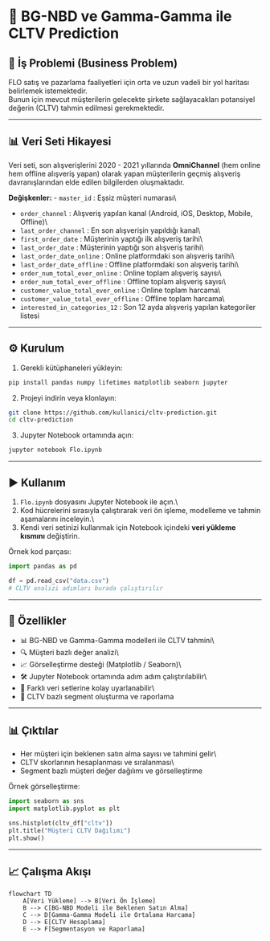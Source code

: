 # 📌 BG-NBD ve Gamma-Gamma ile CLTV Prediction

## 💼 İş Problemi (Business Problem)

FLO satış ve pazarlama faaliyetleri için orta ve uzun vadeli bir yol
haritası belirlemek istemektedir.\
Bunun için mevcut müşterilerin gelecekte şirkete sağlayacakları
potansiyel değerin (CLTV) tahmin edilmesi gerekmektedir.

------------------------------------------------------------------------

## 📊 Veri Seti Hikayesi

Veri seti, son alışverişlerini 2020 - 2021 yıllarında **OmniChannel**
(hem online hem offline alışveriş yapan) olarak yapan müşterilerin
geçmiş alışveriş davranışlarından elde edilen bilgilerden oluşmaktadır.

**Değişkenler:** - `master_id` : Eşsiz müşteri numarası\
- `order_channel` : Alışveriş yapılan kanal (Android, iOS, Desktop,
Mobile, Offline)\
- `last_order_channel` : En son alışverişin yapıldığı kanal\
- `first_order_date` : Müşterinin yaptığı ilk alışveriş tarihi\
- `last_order_date` : Müşterinin yaptığı son alışveriş tarihi\
- `last_order_date_online` : Online platformdaki son alışveriş tarihi\
- `last_order_date_offline` : Offline platformdaki son alışveriş tarihi\
- `order_num_total_ever_online` : Online toplam alışveriş sayısı\
- `order_num_total_ever_offline` : Offline toplam alışveriş sayısı\
- `customer_value_total_ever_online` : Online toplam harcama\
- `customer_value_total_ever_offline` : Offline toplam harcama\
- `interested_in_categories_12` : Son 12 ayda alışveriş yapılan
kategoriler listesi

------------------------------------------------------------------------

## ⚙️ Kurulum

1.  Gerekli kütüphaneleri yükleyin:

``` bash
pip install pandas numpy lifetimes matplotlib seaborn jupyter
```

2.  Projeyi indirin veya klonlayın:

``` bash
git clone https://github.com/kullanici/cltv-prediction.git
cd cltv-prediction
```

3.  Jupyter Notebook ortamında açın:

``` bash
jupyter notebook Flo.ipynb
```

------------------------------------------------------------------------

## ▶️ Kullanım

1.  `Flo.ipynb` dosyasını Jupyter Notebook ile açın.\
2.  Kod hücrelerini sırasıyla çalıştırarak veri ön işleme, modelleme ve
    tahmin aşamalarını inceleyin.\
3.  Kendi veri setinizi kullanmak için Notebook içindeki **veri yükleme
    kısmını** değiştirin.

Örnek kod parçası:

``` python
import pandas as pd

df = pd.read_csv("data.csv")
# CLTV analizi adımları burada çalıştırılır
```

------------------------------------------------------------------------

## 🌟 Özellikler

-   📊 BG-NBD ve Gamma-Gamma modelleri ile CLTV tahmini\
-   🔍 Müşteri bazlı değer analizi\
-   📈 Görselleştirme desteği (Matplotlib / Seaborn)\
-   🛠 Jupyter Notebook ortamında adım adım çalıştırılabilir\
-   🔗 Farklı veri setlerine kolay uyarlanabilir\
-   📑 CLTV bazlı segment oluşturma ve raporlama

------------------------------------------------------------------------

## 📊 Çıktılar

-   Her müşteri için beklenen satın alma sayısı ve tahmini gelir\
-   CLTV skorlarının hesaplanması ve sıralanması\
-   Segment bazlı müşteri değer dağılımı ve görselleştirme

Örnek görselleştirme:

``` python
import seaborn as sns
import matplotlib.pyplot as plt

sns.histplot(cltv_df["cltv"])
plt.title("Müşteri CLTV Dağılımı")
plt.show()
```

------------------------------------------------------------------------

## 📈 Çalışma Akışı

``` mermaid
flowchart TD
    A[Veri Yükleme] --> B[Veri Ön İşleme]
    B --> C[BG-NBD Modeli ile Beklenen Satın Alma]
    C --> D[Gamma-Gamma Modeli ile Ortalama Harcama]
    D --> E[CLTV Hesaplama]
    E --> F[Segmentasyon ve Raporlama]
```
